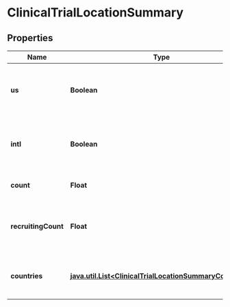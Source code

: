 # ClinicalTrialLocationSummary

## Properties
Name | Type | Description | Notes
------------ | ------------- | ------------- | -------------
**us** | **Boolean** | Indicates if there are United States based locations. |  [optional]
**intl** | **Boolean** | Indicates if there are locations outside of the United States. |  [optional]
**count** | **Float** | The number of trial sites. |  [optional]
**recruitingCount** | **Float** | The number of trial sites that are recruiting patients. |  [optional]
**countries** | [**java.util.List&lt;ClinicalTrialLocationSummaryCountries&gt;**](ClinicalTrialLocationSummaryCountries.md) | Countries with locations offering this trial. |  [optional]
